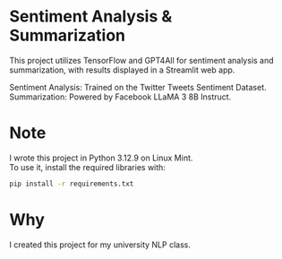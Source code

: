 # Sentiment Analysis & Summarization
This project utilizes TensorFlow and GPT4All for sentiment analysis and summarization, with results displayed in a Streamlit web app.

Sentiment Analysis: Trained on the Twitter Tweets Sentiment Dataset.
Summarization: Powered by Facebook LLaMA 3 8B Instruct.

# Note  
I wrote this project in Python 3.12.9 on Linux Mint.  
To use it, install the required libraries with:  

```bash
pip install -r requirements.txt
```

# Why
I created this project for my university NLP class.